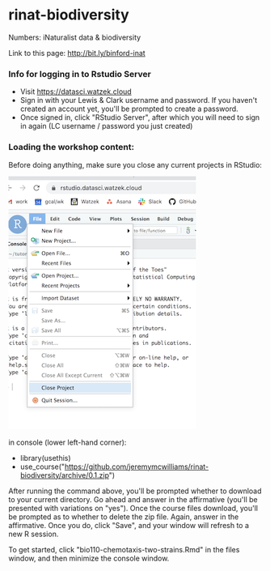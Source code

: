 # rinat-biodiversity

Numbers: iNaturalist data & biodiversity

Link to this page: http://bit.ly/binford-inat

### Info for logging in to Rstudio Server

* Visit <a href='https://datasci.watzek.cloud' target='_blank'>https://datasci.watzek.cloud</a>
* Sign in with your Lewis & Clark username and password. If you haven't created an account yet, you'll be prompted to create a password.
* Once signed in, click "RStudio Server", after which you will need to sign in again (LC username / password you just created)



### Loading the workshop content:

Before doing anything, make sure you close any current projects in RStudio:

![close project](close-project.png "Close Project")


in console (lower left-hand corner):
* library(usethis)
* use_course("https://github.com/jeremymcwilliams/rinat-biodiversity/archive/0.1.zip")

After running the command above, you'll be prompted whether to download to your current directory. Go ahead and answer in the affirmative (you'll be presented with variations on "yes"). Once the course files download, you'll be prompted as to whether to delete the zip file. Again, answer in the affirmative. Once you do, click "Save", and your window will refresh to a new R session.  

To get started, click "bio110-chemotaxis-two-strains.Rmd" in the files window, and then minimize the console window. 